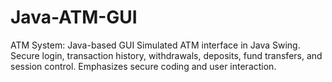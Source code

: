 # Java-ATM-GUI
ATM System: Java-based GUI  Simulated ATM interface in Java Swing. Secure login, transaction history, withdrawals, deposits, fund transfers, and session control. Emphasizes secure coding and user interaction.
